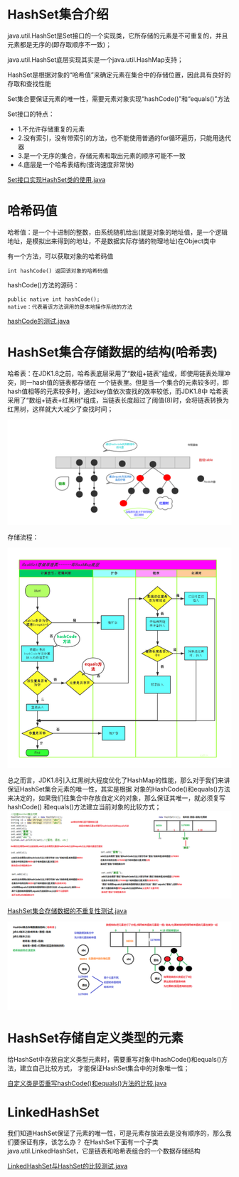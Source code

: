 # HashSet集合介绍

java.util.HashSet是Set接口的一个实现类，它所存储的元素是不可重复的，并且
元素都是无序的(即存取顺序不一致)；

java.util.HashSet底层实现其实是一个java.util.HashMap支持；

HashSet是根据对象的“哈希值”来确定元素在集合中的存储位置，因此具有良好的存取和查找性能

Set集合要保证元素的唯一性，需要元素对象实现“hashCode()”和“equals()”方法

Set接口的特点：
 *  1.不允许存储重复的元素
 *  2.没有索引，没有带索引的方法，也不能使用普通的for循环遍历，只能用迭代器
 *  3.是一个无序的集合，存储元素和取出元素的顺序可能不一致
 *  4.底层是一个哈希表结构(查询速度非常快)

[Set接口实现HashSet类的使用.java](java/Demo01_Set.java)

# 哈希码值
哈希值：是一个十进制的整数，由系统随机给出(就是对象的地址值，是一个逻辑地址，是模拟出来得到的地址，不是数据实际存储的物理地址)在Object类中

有一个方法，可以获取对象的哈希码值
	
	int hashCode() 返回该对象的哈希码值

hashCode()方法的源码：
	
	public native int hashCode();
    native：代表着该方法调用的是本地操作系统的方法
    
[hashCode的测试.java](java/Demo01_HashCode.java)

# HashSet集合存储数据的结构(哈希表)

哈希表：在JDK1.8之前，哈希表底层采用了“数组+链表”组成，即使用链表处理冲突，同一hash值的链表都存储在
一个链表里。但是当一个集合的元素较多时，即hash值相等的元素较多时，通过key值依次查找的效率较低，而JDK1.8中
哈希表采用了“数组+链表+红黑树”组成，当链表长度超过了阈值(8)时，会将链表转换为红黑树，这样就大大减少了查找时间；
	

![](../../img/哈希表.png)

存储流程：

![](../../img/哈希流程图.png)

总之而言，JDK1.8引入红黑树大程度优化了HashMap的性能，那么对于我们来讲保证HashSet集合元素的唯一性，其实是根据
对象的HashCode()和equals()方法来决定的，如果我们往集合中存放自定义的对象，那么保证其唯一，就必须复写hashCode()
和equals()方法建立当前对象的比较方式；
![](../../img/06_Set集合存储元素不重复的原理.bmp)

[HashSet集合存储数据的不重复性测试.java](java/Demo02_Set.java)

![](../../img/05_HashSet集合存储数据的结构（哈希表）.bmp)

# HashSet存储自定义类型的元素

给HashSet中存放自定义类型元素时，需要重写对象中hashCode()和equals()方法，建立自己比较方式，
才能保证HashSet集合中的对象唯一性；

[自定义类是否重写hashCode()和equals()方法的比较.java](java/Demo03_Set.java)

# LinkedHashSet

我们知道HashSet保证了元素的唯一性，可是元素存放进去是没有顺序的，那么我们要保证有序，该怎么办？
在HashSet下面有一个子类java.util.LinkedHashSet，它是链表和哈希表组合的一个数据存储结构

[LinkedHashSet与HashSet的比较测试.java](java/Demo04_Set.java)




